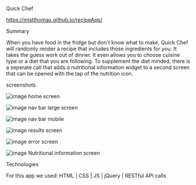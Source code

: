 Quick Chef

https://mjstthomas.github.io/recipeApp/

Summary

When you have food in the fridge but don't know what to make, Quick Chef will randomly render a recipe that includes those ingredients for you.  It takes the guess work out of dinner.  It even allows you to choose cuisine type or a diet that you are following.  To supplement the diet minded, there is a seperate call that adds a nutritional information widget to a second screen that can be opened with the tap of the nutrition icon.

screenshots

![image](https://user-images.githubusercontent.com/53156193/76509126-c07ca200-640c-11ea-9f2b-b65f2d565dc7.png)
home screen

![image](https://user-images.githubusercontent.com/53156193/76509199-ddb17080-640c-11ea-9434-5b8677c57838.png)
nav bar large screen

![image](https://user-images.githubusercontent.com/53156193/76509257-f752b800-640c-11ea-975d-13604dff1068.png)
nav bar mobile

![image](https://user-images.githubusercontent.com/53156193/76509331-13eef000-640d-11ea-976e-e48f67403845.png)
results screen

![image](https://user-images.githubusercontent.com/53156193/76509374-2cf7a100-640d-11ea-9772-08ef89db1de7.png)
error screen

![image](https://user-images.githubusercontent.com/53156193/76510731-544f6d80-640f-11ea-8cfe-c9c41ef74fc5.png)
Nutritional information screen


Technologies

For this app we used:  HTML | CSS | JS | jQuery | RESTful API calls